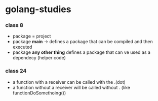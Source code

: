 # golang-studies

### class 8
- package = project
- package **main** -> defines a package that can be compiled and then executed
- package **any other thing** defines a package that can ve used as a dependecy (helper code)

### class 24
- a function with a receiver can be called with the .(dot)
- a function without a receiver will be called without . (like functionDoSomethoing())